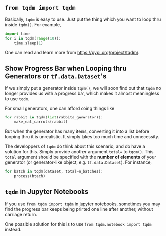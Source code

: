 
## `from tqdm import tqdm`
Basically, `tqdm` is easy to use. Just put the thing which you want to loop thru inside `tqdm()`.
For example,
```python
import time
for i in tqdm(range(10)):
    time.sleep(1)
```

One can read and learn more from <https://pypi.org/project/tqdm/>.


## Show Progress Bar when Looping thru Generators or `tf.data.Dataset`'s
If we simply put a generator inside `tqdm()`, we will soon find out that
`tqdm` no longer provides us with a progress bar, which makes it almost
meaningless to use `tqdm`.

For small generators, one can afford doing things like
```python
for rabbit in tqdm(list(rabbits_generator)):
    make_eat_carrots(rabbit)
```

But when the generator has many items, converting it into a list before looping thru it is
unrealistic. It simply takes too much time and unnecessity.

The developpers of `tqdm` do think about this scenario, and do have a solution for this.
Simply provide another argument `total=` to `tqdm()`. This `total` argument should be specified
with the **number of elements** of your generator (or generator-like object, e.g. `tf.data.Dataset`).
For instance,
```python
for batch in tqdm(dataset, total=n_batches):
    process(btach)
```


## `tqdm` in Jupyter Notebooks
If you use `from tqdm import tqdm` in jupyter notebooks, sometimes you may find the progress bar keeps being printed
one line after another, without carriage return.

One possible solution for this is to use `from tqdm.notebook import tqdm` instead.




